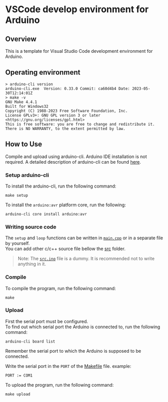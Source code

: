 # VSCode develop environment for Arduino

## Overview
This is a template for Visual Studio Code development environment for Arduino.  

## Operating environment
```shell
> arduino-cli version 
arduino-cli.exe  Version: 0.33.0 Commit: ca60d4b4 Date: 2023-05-30T12:14:01Z
> make -v   
GNU Make 4.4.1
Built for Windows32
Copyright (C) 1988-2023 Free Software Foundation, Inc.
License GPLv3+: GNU GPL version 3 or later <https://gnu.org/licenses/gpl.html>
This is free software: you are free to change and redistribute it.
There is NO WARRANTY, to the extent permitted by law.
```

## How to Use
Compile and upload using arduino-cli. Arduino IDE installation is not required. A detailed description of arduino-cli can be found [here](https://arduino.github.io/arduino-cli).  

### Setup arduino-cli
To install the arduino-cli, run the following command:  
```shell
make setup
```
To install the `arduino:avr` platform core, run the following:  
```shell
arduino-cli core install arduino:avr
```

### Writing source code
The `setup` and `loop` functions can be written in [`main.cpp`](src/main.cpp) or in a separate file by yourself.  
You can add other c/c++ source file bellow the [src](src) folder.  
> Note: The [`src.ino`](src/src.ino) file is a dummy. It is recommended not to write anything in it.

### Compile
To compile the program, run the following command:
```shell
make
```

### Upload
First the serial port must be configured.  
To find out which serial port the Arduino is connected to, run the following command:
```shell
arduino-cli board list
```
Remember the serial port to which the Arduino is supposed to be connected.  

Write the serial port in the `PORT` of the [Makefile](Makefile) file. example:
```
PORT := COM1
```

To upload the program, run the following command:
```shell
make upload
```

